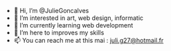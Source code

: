 - 👋 Hi, I’m @JulieGoncalves
- 👀 I’m interested in art, web design, informatic
- 🌱 I’m currently learning web development
- 💞️ I’m here to improves my skills
- 📫 You can reach me at this mai : juli.g27@hotmail.fr

<!---
JulieGoncalves/JulieGoncalves is a ✨ special ✨ repository because its `README.md` (this file) appears on your GitHub profile.
You can click the Preview link to take a look at your changes.
--->
